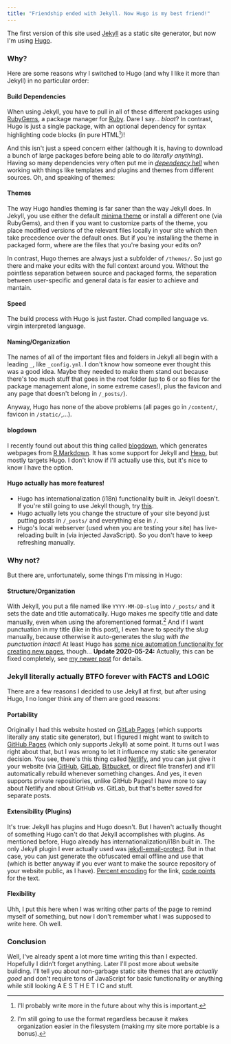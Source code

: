 ```yaml
---
title: "Friendship ended with Jekyll. Now Hugo is my best friend!"
---
```

The first version of this site used [Jekyll][] as a static site
generator, but now I'm using [Hugo][].

[Jekyll]: https://jekyllrb.com/
[Hugo]: https://gohugo.io/

### Why? ###
Here are some reasons why I switched to Hugo (and why I like it more
than Jekyll) in no particular order:

#### Build Dependencies ####
When using Jekyll, you have to pull in all of
these different packages using [RubyGems][], a package manager for
[Ruby][]. Dare I say... *bloat*? In contrast, Hugo is just a single
package, with an optional dependency for syntax
highlighting code blocks (in pure HTML[^1])!

[RubyGems]: https://rubygems.org/
[Ruby]: https://www.ruby-lang.org/

And this isn't just a speed concern either (although it is, having to
download a bunch of large packages before being able to do *literally
anything*). Having so many dependencies very often put me in
*[dependency hell][]* when working with things like templates and
plugins and themes from different sources.  Oh, and speaking of themes:

[dependency hell]: https://en.wikipedia.org/wiki/Dependency_hell

#### Themes ####
The way Hugo handles theming is far saner than the way Jekyll does. In
Jekyll, you use either the default [minima theme][] or install a
different one (via RubyGems), and then if you want to customize parts of
the theme, you place modified versions of the relevant files locally in
your site which then take precedence over the default ones. But if
you're installing the theme in packaged form, where are the files that
you're basing your edits on?

[minima theme]: https://jekyll.github.io/minima/

In contrast, Hugo themes are always just a subfolder of `/themes/`. So
just go there and make your edits with the full context around you.
Without the pointless separation between source and packaged forms, the
separation between user-specific and general data is far easier to
achieve and mantain.

#### Speed ####
The build process with Hugo is just faster. Chad compiled
language vs. virgin interpreted language.

#### Naming/Organization ####
The names of all of the important files and
folders in Jekyll all begin with a leading `_`, like `_config.yml`. I
don't know how someone ever thought this was a good idea. Maybe
they needed to make them stand out because there's too much stuff that
goes in the root folder (up to 6 or so files for the package
management alone, in some extreme cases!), plus the favicon and any page
that doesn't belong in `/_posts/`).

Anyway, Hugo has none of the above problems (all pages go
in `/content/`, favicon in `/static/`,...).

#### blogdown ####
I recently found out about this thing called [blogdown][], which
generates webpages from [R Markdown][]. It has some support for Jekyll
and [Hexo][], but mostly targets Hugo. I don't know if I'll actually use
this, but it's nice to know I have the option.

[blogdown]: https://bookdown.org/yihui/blogdown/
[R Markdown]: https://rmarkdown.rstudio.com/index.html
[Hexo]: https://hexo.io/

#### Hugo actually has more features! ####
- Hugo has internationalization (i18n) functionality built in. Jekyll
  doesn't. If you're still going to use Jekyll though, try [this][].
- Hugo actually lets you change the structure of your site beyond just
  putting posts in `/_posts/` and everything else in `/`.
- Hugo's local webserver (used when you are testing your site) has
  live-reloading built in (via injected JavaScript). So you don't have
  to keep refreshing manually.

[this]: https://www.sylvaindurand.org/making-jekyll-multilingual/

### Why not? ###
But there are, unfortunately, some things I'm missing in Hugo:

#### Structure/Organization ####
With Jekyll, you put a file named like `YYYY-MM-DD-slug` into `/_posts/`
and it sets the date and title automatically. Hugo makes me specify
title and date manually, even when using the aforementioned format.[^2]
And if I want punctuation in my title (like in this post), I even have
to specify the *slug* manually, because otherwise it auto-generates the
slug *with the punctuation intact*! At least Hugo has
[some nice automation functionality for creating new pages][], though...
**Update 2020-05-24:** Actually, this can be fixed completely, see
[my newer post][] for details.

[some nice automation functionality for creating new pages]:
https://gohugo.io/getting-started/quick-start/#step-4-add-some-content
[my newer post]: /2020/hugo-jekyll-style-date-and-slug-from-filename/

### Jekyll literally actually BTFO forever with FACTS and LOGIC ###
There are a few reasons I decided to use Jekyll at first, but after
using Hugo, I no longer think any of them are good reasons:

#### Portability ####
Originally I had this website hosted on [GitLab Pages][] (which supports
literally any static site generator), but I figured I might want to
switch to [GitHub Pages][] (which only supports Jekyll) at some point. It
turns out I was right about that, but I was wrong to let it influence my
static site generator decision. You see, there's this thing called
[Netlify][], and you can just give it your website (via [GitHub][],
[GitLab][], [Bitbucket][], or direct file transfer) and it'll
automatically rebuild whenever something changes. And yes, it even
supports private repositiories, unlike GitHub Pages! I have more to say
about Netlify and about GitHub vs. GitLab, but that's better saved for
separate posts.

[GitLab Pages]: https://about.gitlab.com/stages-devops-lifecycle/pages/
[GitHub Pages]: https://pages.github.com/
[Netlify]: https://www.netlify.com/
[GitLab]: https://gitlab.com/
[GitHub]: https://github.com/
[Bitbucket]: https://bitbucket.org/

#### Extensibility (Plugins) ####
It's true: Jekyll has plugins and Hugo doesn't. But I haven't actually
thought of something Hugo can't do that Jekyll accomplishes with
plugins. As mentioned before, Hugo already has internationalization/i18n
built in. The only Jekyll plugin I ever actually used was
[jekyll-email-protect][]. But in that case, you can just generate the
obfuscated email offline and use that (which is better anyway if you
ever want to make the source repository of your website public, as I
have). [Percent encoding][] for the link, [code points][] for the text.

[Percent encoding]: https://en.wikipedia.org/wiki/Percent-encoding
[code points]:
https://en.wikipedia.org/wiki/List_of_XML_and_HTML_character_entity_references#Character_reference_overview
[jekyll-email-protect]: https://github.com/vwochnik/jekyll-email-protect

#### Flexibility ####
Uhh, I put this here when I was writing other parts of the page to
remind myself of something, but now I don't remember what I was supposed
to write here. Oh well.

### Conclusion ###
Well, I've already spent a lot more time writing this than I expected.
Hopefully I didn't forget anything. Later I'll post more about website
building. I'll tell you about non-garbage static site themes that are
*actually good* and don't require tons of JavaScript for basic
functionality or anything while still looking A E S T H E T I C and
stuff.

[^1]: I'll probably write more in the future about why this is important.
[^2]: I'm still going to use the format regardless because it makes organization easier in the filesystem (making my site more portable is a bonus).

